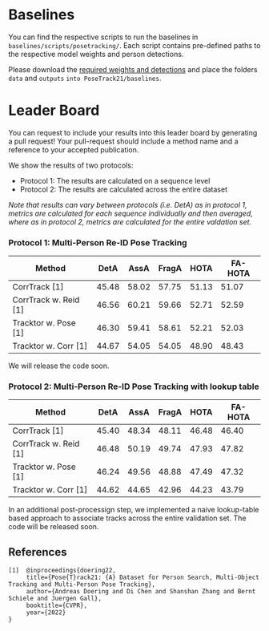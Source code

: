 # Baselines
You can find the respective scripts to run the baselines in `baselines/scripts/posetracking/`. Each script contains pre-defined paths to the respective model weights and person detections. 

Please download the [required weights and detections](https://github.com/anDoer/PoseTrack21/releases/download/v0.2/PoseTrack21Release.zip) and place the folders `data` and `outputs` `into PoseTrack21/baselines`.

# Leader Board 
You can request to include your results into this leader board by generating a pull request! 
Your pull-request should include a method name and a reference to your accepted publication. 

We show the results of two protocols: 
* Protocol 1: The results are calculated on a sequence level
* Protocol 2: The results are calculated across the entire dataset

*Note that results can vary between protocols (i.e. DetA) as in protocol 1, metrics are calculated for each sequence individually and then averaged, where as in protocol 2, metrics are calculated for the entire valdation set.*

### Protocol 1: Multi-Person Re-ID Pose Tracking
| Method                 | DetA          | AssA          | FragA         | HOTA          | FA-HOTA       | 
| ------------------     | ------------- | ------------- | ------------- | ------------- | ------------- |
| CorrTrack [1]          | 45.48         | 58.02         | 57.75         | 51.13         | 51.07         |
| CorrTrack w. Reid [1]  | 46.56         | 60.21         | 59.66         | 52.71         | 52.59         |
| Tracktor w. Pose [1]   | 46.30         | 59.41         | 58.61         | 52.21         | 52.03         |
| Tracktor w. Corr [1]   | 44.67         | 54.05         | 54.05         | 48.90         | 48.43         |

We will release the code soon.

### Protocol 2: Multi-Person Re-ID Pose Tracking with lookup table

| Method                  | DetA          | AssA          | FragA         | HOTA          | FA-HOTA       | 
| ------------------      | ------------- | ------------- | ------------- | ------------- | ------------- |
| CorrTrack [1]           | 45.40         | 48.34         | 48.11         | 46.48         | 46.40         |
| CorrTrack w. Reid [1]   | 46.48         | 50.19         | 49.74         | 47.93         | 47.82         |
| Tracktor w. Pose [1]    | 46.24         | 49.56         | 48.88         | 47.49         | 47.32         |
| Tracktor w. Corr [1]    | 44.62         | 44.65         | 42.96         | 44.23         | 43.79         |

In an additional post-processign step, we implemented a naive lookup-table based approach to associate tracks across the entire validation set. 
The code will be released soon.

## References 
```
[1]  @inproceedings{doering22,
     title={Pose{T}rack21: {A} Dataset for Person Search, Multi-Object Tracking and Multi-Person Pose Tracking},
     author={Andreas Doering and Di Chen and Shanshan Zhang and Bernt Schiele and Juergen Gall},
     booktitle={CVPR},
     year={2022}
}
```
